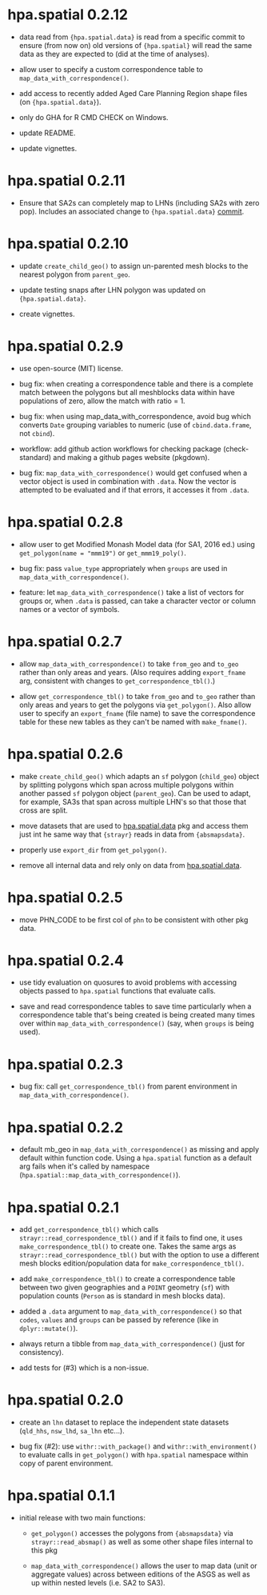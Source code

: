 # hpa.spatial 0.2.12

* data read from `{hpa.spatial.data}` is read from a specific commit to ensure
  (from now on) old versions of `{hpa.spatial}` will read the same data as they
  are expected to (did at the time of analyses).

* allow user to specify a custom correspondence table to 
  `map_data_with_correspondence()`.

* add access to recently added Aged Care Planning Region shape files 
  (on `{hpa.spatial.data}`).

* only do GHA for R CMD CHECK on Windows.

* update README.

* update vignettes.

# hpa.spatial 0.2.11

* Ensure that SA2s can completely map to LHNs (including SA2s with zero pop).
  Includes an associated change to `{hpa.spatial.data}` [commit](https://github.com/healthpolicyanalysis/hpa.spatial.data/commit/b1e28f35a90af27de5078dfecfd3b43d01bc3789).

# hpa.spatial 0.2.10

* update `create_child_geo()` to assign un-parented mesh blocks to the nearest
  polygon from `parent_geo`.

* update testing snaps after LHN polygon was updated on `{hpa.spatial.data}`.

* create vignettes.

# hpa.spatial 0.2.9

* use open-source (MIT) license.

* bug fix: when creating a correspondence table and there is a complete match 
  between the polygons but all meshblocks data within have populations of zero,
  allow the match with ratio = 1.

* bug fix: when using map_data_with_correspondence, avoid bug which converts 
  `Date` grouping variables to numeric (use of `cbind.data.frame`, not `cbind`).
  
* workflow: add github action workflows for checking package (check-standard) and
  making a github pages website (pkgdown).

* bug fix: `map_data_with_correspondence()` would get confused when a vector
  object is used in combination with `.data`. Now the vector is attempted to be 
  evaluated and if that errors, it accesses it from `.data`.

# hpa.spatial 0.2.8

* allow user to get Modified Monash Model data (for SA1, 2016 ed.) using 
  `get_polygon(name = "mmm19")` or `get_mmm19_poly()`.

* bug fix: pass `value_type` appropriately when `groups` are used in 
  `map_data_with_correspondence()`.
  
* feature: let `map_data_with_correspondence()` take a list of vectors for 
  groups or, when `.data` is passed, can take a character vector or column names
  or a vector of symbols.

# hpa.spatial 0.2.7

* allow `map_data_with_correspondence()` to take `from_geo` and `to_geo` rather
  than only areas and years. (Also requires adding `export_fname` arg, 
  consistent with changes to `get_correspondence_tbl()`.)

* allow `get_correspondence_tbl()` to take `from_geo` and `to_geo` rather than
  only areas and years to get the polygons via `get_polygon()`. Also allow user
  to specify an `export_fname` (file name) to save the correspondence table for 
  these new tables as they can't be named with `make_fname()`.

# hpa.spatial 0.2.6

* make `create_child_geo()` which adapts an `sf` polygon (`child_geo`) object by
  splitting polygons which span across multiple polygons within another passed
  `sf` polygon object (`parent_geo`). Can be used to adapt, for example, SA3s
  that span across multiple LHN's so that those that cross are split.

* move datasets that are used to 
  [hpa.spatial.data](https://github.com/healthpolicyanalysis/hpa.spatial.data) 
  pkg and access them just int he same way that `{strayr}` reads in data from 
  `{absmapsdata}`.

* properly use `export_dir` from `get_polygon()`.

* remove all internal data and rely only on data from
  [hpa.spatial.data](https://github.com/healthpolicyanalysis/hpa.spatial.data).

# hpa.spatial 0.2.5

* move PHN_CODE to be first col of `phn` to be consistent with other pkg data.

# hpa.spatial 0.2.4

* use tidy evaluation on quosures to avoid problems with accessing objects 
  passed to `hpa.spatial` functions that evaluate calls.

* save and read correspondence tables to save time particularly when a 
  correspondence table that's being created is being created many times over
  within `map_data_with_correspondence()` (say, when `groups` is being used).

# hpa.spatial 0.2.3

* bug fix: call `get_correspondence_tbl()` from parent environment in 
  `map_data_with_correspondence()`.

# hpa.spatial 0.2.2

* default mb_geo in `map_data_with_correspondence()` as missing and apply 
  default within function code. Using a `hpa.spatial` function as a default arg 
  fails when it's called by namespace 
  (`hpa.spatial::map_data_with_correspondence()`).

# hpa.spatial 0.2.1

* add `get_correspondence_tbl()` which calls `strayr::read_correspondence_tbl()`
  and if it fails to find one, it uses `make_correspondence_tbl()` to create 
  one. Takes the same args as `strayr::read_correspondence_tbl()` but with the 
  option to use a different mesh blocks edition/population data for 
  `make_correspondence_tbl()`.

* add `make_correspondence_tbl()` to create a correspondence table between two
  given geographies and a `POINT` geometry (`sf`) with population counts 
  (`Person` as is standard in mesh blocks data).

* added a `.data` argument to `map_data_with_correspondence()` so that `codes`,
  `values` and `groups` can be passed by reference (like in `dplyr::mutate()`).
  
* always return a tibble from `map_data_with_correspondence()` (just for 
  consistency).

* add tests for (#3) which is a non-issue.

# hpa.spatial 0.2.0

* create an `lhn` dataset to replace the independent state datasets (`qld_hhs`,
  `nsw_lhd`, `sa_lhn` etc...).

* bug fix (#2): use `withr::with_package()` and `withr::with_environment()` to 
  evaluate calls in `get_polygon()` with `hpa.spatial` namespace within copy of 
  parent environment.

# hpa.spatial 0.1.1

* initial release with two main functions:

  * `get_polygon()` accesses the polygons from `{absmapsdata}` via 
  `strayr::read_absmap()` as well as some other shape files internal to this pkg
  
  * `map_data_with_correspondence()` allows the user to map data (unit or 
  aggregate values) across between editions of the ASGS as well as up within
  nested levels (i.e. SA2 to SA3).
  
